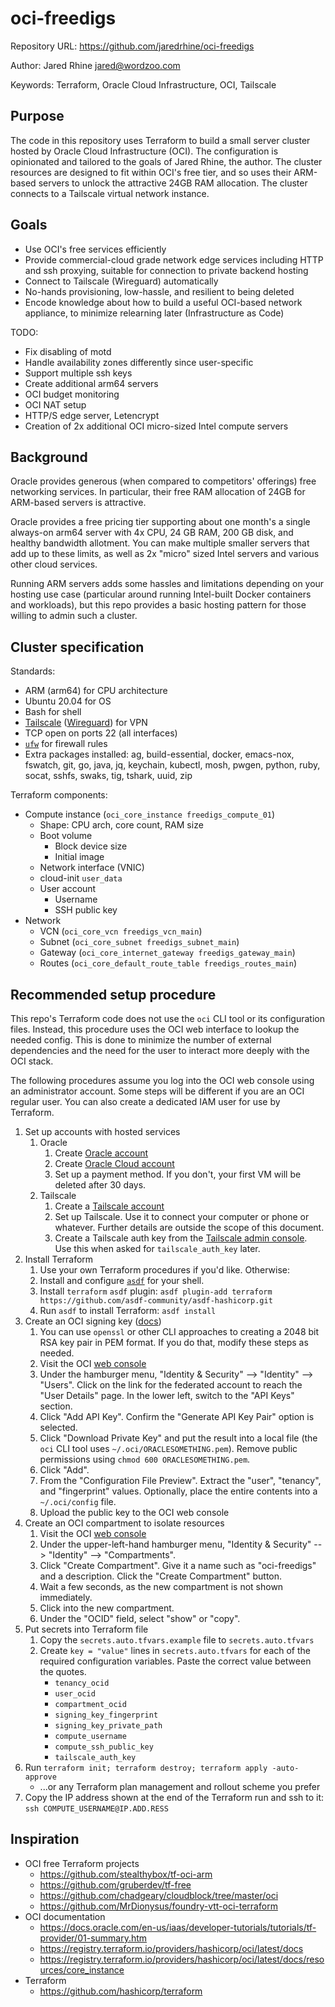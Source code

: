 # oci-freedigs

Repository URL: https://github.com/jaredrhine/oci-freedigs

Author: Jared Rhine <jared@wordzoo.com>

Keywords: Terraform, Oracle Cloud Infrastructure, OCI, Tailscale

## Purpose

The code in this repository uses Terraform to build a small server
cluster hosted by Oracle Cloud Infrastructure (OCI). The configuration
is opinionated and tailored to the goals of Jared Rhine, the
author. The cluster resources are designed to fit within OCI's free
tier, and so uses their ARM-based servers to unlock the attractive
24GB RAM allocation. The cluster connects to a Tailscale virtual
network instance.

## Goals

- Use OCI's free services efficiently
- Provide commercial-cloud grade network edge services including HTTP
  and ssh proxying, suitable for connection to private backend hosting
- Connect to Tailscale (Wireguard) automatically
- No-hands provisioning, low-hassle, and resilient to being deleted
- Encode knowledge about how to build a useful OCI-based network
  appliance, to minimize relearning later (Infrastructure as Code)

TODO:
- Fix disabling of motd
- Handle availability zones differently since user-specific
- Support multiple ssh keys
- Create additional arm64 servers
- OCI budget monitoring
- OCI NAT setup
- HTTP/S edge server, Letencrypt
- Creation of 2x additional OCI micro-sized Intel compute servers

## Background

Oracle provides generous (when compared to competitors' offerings)
free networking services. In particular, their free RAM allocation of
24GB for ARM-based servers is attractive.

Oracle provides a free pricing tier supporting about one month's a
single always-on arm64 server with 4x CPU, 24 GB RAM, 200 GB disk, and
healthy bandwidth allotment. You can make multiple smaller servers
that add up to these limits, as well as 2x "micro" sized Intel
servers and various other cloud services.

Running ARM servers adds some hassles and limitations depending on
your hosting use case (particular around running Intel-built Docker
containers and workloads), but this repo provides a basic hosting
pattern for those willing to admin such a cluster.

## Cluster specification

Standards:
- ARM (arm64) for CPU architecture
- Ubuntu 20.04 for OS
- Bash for shell
- [Tailscale](https://tailscale.com/) ([Wireguard](https://www.wireguard.com/)) for VPN
- TCP open on ports 22 (all interfaces)
- [`ufw`](https://en.wikipedia.org/wiki/Uncomplicated_Firewall) for firewall rules
- Extra packages installed: ag, build-essential, docker, emacs-nox, fswatch, git, go, java, jq, keychain, kubectl, mosh, pwgen, python, ruby, socat, sshfs, swaks, tig, tshark, uuid, zip

Terraform components:
- Compute instance (`oci_core_instance freedigs_compute_01`)
  - Shape: CPU arch, core count, RAM size
  - Boot volume
    - Block device size
    - Initial image
  - Network interface (VNIC)
  - cloud-init `user_data`
  - User account
    - Username
    - SSH public key
- Network
  - VCN (`oci_core_vcn freedigs_vcn_main`)
  - Subnet (`oci_core_subnet freedigs_subnet_main`)
  - Gateway (`oci_core_internet_gateway freedigs_gateway_main`)
  - Routes (`oci_core_default_route_table freedigs_routes_main`)

## Recommended setup procedure

This repo's Terraform code does not use the `oci` CLI tool or its
configuration files. Instead, this procedure uses the OCI web
interface to lookup the needed config. This is done to minimize the
number of external dependencies and the need for the user to interact
more deeply with the OCI stack.

The following procedures assume you log into the OCI web console using
an administrator account. Some steps will be different if you are an
OCI regular user. You can also create a dedicated IAM user for use by
Terraform.

1. Set up accounts with hosted services
   1. Oracle
      1. Create [Oracle account](https://profile.oracle.com/)
      1. Create [Oracle Cloud account](https://cloud.oracle.com/)
      1. Set up a payment method. If you don't, your first VM will be deleted after 30 days.
   1. Tailscale
      1. Create a [Tailscale account](https://tailscale.com/)
      1. Set up Tailscale. Use it to connect your computer or phone or whatever. Further details are outside the scope of this document.
      1. Create a Tailscale auth key from the [Tailscale admin console](https://login.tailscale.com/admin/settings/keys). Use this when asked for `tailscale_auth_key` later.
1. Install Terraform
   1. Use your own Terraform procedures if you'd like. Otherwise:
   1. Install and configure [`asdf`](https://asdf-vm.com/) for your shell.
   1. Install `terraform` `asdf` plugin: `asdf plugin-add terraform https://github.com/asdf-community/asdf-hashicorp.git`
   1. Run `asdf` to install Terraform: `asdf install`
1. Create an OCI signing key ([docs](https://docs.oracle.com/en-us/iaas/Content/API/Concepts/apisigningkey.htm))
   1. You can use `openssl` or other CLI approaches to creating a 2048 bit RSA key pair in PEM format. If you do that, modify these steps as needed.
   1. Visit the OCI [web console](https://cloud.oracle.com/)
   1. Under the hamburger menu, "Identity & Security" --> "Identity" --> "Users". Click on the link for the federated account to reach the "User Details" page. In the lower left, switch to the "API Keys" section.
   1. Click "Add API Key". Confirm the "Generate API Key Pair" option is selected.
   1. Click "Download Private Key" and put the result into a local file (the `oci` CLI tool uses `~/.oci/ORACLESOMETHING.pem`). Remove public permissions using `chmod 600 ORACLESOMETHING.pem`.
   1. Click "Add".
   1. From the "Configuration File Preview". Extract the "user", "tenancy", and "fingerprint" values. Optionally, place the entire contents into a `~/.oci/config` file.
   1. Upload the public key to the OCI web console
1. Create an OCI compartment to isolate resources
   1. Visit the OCI [web console](https://cloud.oracle.com/)
   1. Under the upper-left-hand hamburger menu, "Identity & Security" --> "Identity" --> "Compartments".
   1. Click "Create Compartment". Give it a name such as "oci-freedigs" and a description. Click the "Create Compartment" button.
   1. Wait a few seconds, as the new compartment is not shown immediately.
   1. Click into the new compartment.
   1. Under the "OCID" field, select "show" or "copy".
1. Put secrets into Terraform file
   1. Copy the `secrets.auto.tfvars.example` file to `secrets.auto.tfvars`
   1. Create `key = "value"` lines in `secrets.auto.tfvars` for each of the required configuration variables. Paste the correct value between the quotes.
      - `tenancy_ocid`
      - `user_ocid`
      - `compartment_ocid`
      - `signing_key_fingerprint`
      - `signing_key_private_path`
      - `compute_username`
      - `compute_ssh_public_key`
      - `tailscale_auth_key`
1. Run `terraform init; terraform destroy; terraform apply -auto-approve`
   - ...or any Terraform plan management and rollout scheme you prefer
1. Copy the IP address shown at the end of the Terraform run and ssh to it: `ssh COMPUTE_USERNAME@IP.ADD.RESS`

## Inspiration

- OCI free Terraform projects
  - https://github.com/stealthybox/tf-oci-arm
  - https://github.com/gruberdev/tf-free
  - https://github.com/chadgeary/cloudblock/tree/master/oci
  - https://github.com/MrDionysus/foundry-vtt-oci-terraform
- OCI documentation
  - https://docs.oracle.com/en-us/iaas/developer-tutorials/tutorials/tf-provider/01-summary.htm
  - https://registry.terraform.io/providers/hashicorp/oci/latest/docs
  - https://registry.terraform.io/providers/hashicorp/oci/latest/docs/resources/core_instance
- Terraform
  - https://github.com/hashicorp/terraform
